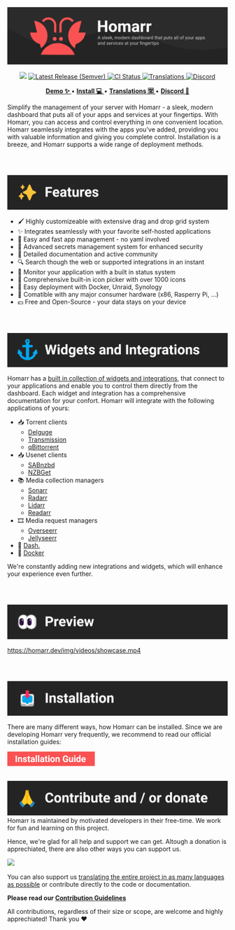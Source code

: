 
<!-- Project Title -->
<img src="./docs/banner.png" />

<!-- Badges -->
<p align="center">
<img src="https://img.shields.io/github/stars/ajnart/homarr?label=%E2%AD%90%20Stars&style=flat-square?branch=master&kill_cache=1%22">
<a href="https://github.com/ajnart/homarr/releases/latest">
  <img alt="Latest Release (Semver)" src="https://img.shields.io/github/v/release/ajnart/homarr?label=%F0%9F%9A%80%20Release">
</a>
<a href="https://github.com/ajnart/homarr/actions/workflows/docker.yml">
  <img title="Docker CI Status" src="https://github.com/ajnart/homarr/actions/workflows/docker.yml/badge.svg" alt="CI Status">
</a>
<a href=https://crowdin.com/project/homarr>
<img title="Translations" src="https://badges.crowdin.net/homarr/localized.svg" />
</a>
<a href="https://discord.gg/aCsmEV5RgA">
  <img title="Discord" src="https://discordapp.com/api/guilds/972958686051962910/widget.png?style=shield">
</a>
</p>

<!-- Links -->
<p align="center">
  <a href="https://demo.homarr.dev/">
    <strong>Demo ✨</strong>
  </a>
  •
  <a href="https://homarr.dev/docs/introduction/installation">
    <strong>Install 💻</strong>
  </a> •
  <a href="https://crowdin.com/project/homarr">
    <strong>Translations 🈺</strong>
  </a> •
  <a href="https://discord.com/invite/aCsmEV5RgA">
    <strong>Discord 👋</strong>
  </a>
</p>


Simplify the management of your server with Homarr - a sleek, modern dashboard that puts all of your apps and services at your fingertips. With Homarr, you can access and control everything in one convenient location. Homarr seamlessly integrates with the apps you've added, providing you with valuable information and giving you complete control. Installation is a breeze, and Homarr supports a wide range of deployment methods.

<br/>
<br/>

![](docs/section-features.png)
- 🖌️ Highly customizeable with extensive drag and drop grid system
- ✨ Integrates seamlessly with your favorite self-hosted applications
- 📌 Easy and fast app management - no yaml involved
- 🙊 Advanced secrets management system for enhanced security
- 📄 Detailed documentation and active community
- 🔍 Search though the web or supported integrations in an instant
- 🏴󠁧󠁢󠁮󠁩󠁲󠁿 Monitor your application with a built in status system
- 🦞 Comprehensive built-in icon picker with over 1000 icons
- 🐳 Easy deployment with Docker, Unraid, Synology
- 🚀 Comatible with any major consumer hardware (x86, Rasperry Pi, ...)
- 💵 Free and Open-Source - your data stays on your device

<br/>
<br/>

![](docs/section-widgets-and-integrations.png)

Homarr has a [built in collection of widgets and integrations](https://homarr.dev/docs/integrations/), that connect to your applications and enable you to control them directly from the dashboard.
Each widget and integration has a comprehensive documentation for your confort.
Homarr will integrate with the following applications of yours:

- 📥 Torrent clients
  - [Delguge](https://homarr.dev/docs/integrations/#deluge)
  - [Transmission](https://homarr.dev/docs/integrations/#transmission)
  - [qBittorrent](https://homarr.dev/docs/integrations/#qbittorrent-integration)
- 📥 Usenet clients
  - [SABnzbd](https://homarr.dev/docs/integrations/#sabnzbd)
  - [NZBGet](https://homarr.dev/docs/integrations/#nzbget)
- 📚 Media collection managers
  - [Sonarr](https://homarr.dev/docs/integrations/#sonarr)
  - [Radarr](https://homarr.dev/docs/integrations/#radarr)
  - [Lidarr](https://homarr.dev/docs/integrations/#lidarr)
  - [Readarr](https://homarr.dev/docs/integrations/#readarr)
- 🎞️ Media request managers
  - [Overseerr](https://homarr.dev/docs/integrations/#overseerr--jellyseerr)
  - [Jellyseerr](https://homarr.dev/docs/integrations/#overseerr--jellyseerr)
- 🔌 [Dash.](https://homarr.dev/docs/integrations/#dash)
- 🐳 [Docker](https://homarr.dev/docs/integrations/#docker)

We're constantly adding new integrations and widgets, which will enhance your experience even further.

<br/>
<br/>

![](docs/section-preview.png)

https://homarr.dev/img/videos/showcase.mp4

<br/>
<br/>

![](docs/section-installation.png)

There are many different ways, how Homarr can be installed.
Since we are developing Homarr very frequently, we recommend to read our official installation guides:

<a href="https://homarr.dev/docs/introduction/installation">
  <img src="docs/installation-button.png" width="200" />
</a>

<br/>
<br/>

![](docs/section-contribute.png)
Homarr is maintained by motivated developers in their free-time.
We work for fun and learning on this project.

Hence, we're glad for all help and support we can get.
Altough a donation is apprechiated, there are also other ways you can support us.

[_![](https://cdn.ko-fi.com/cdn/kofi3.png?v=3)_](https://ko-fi.com/ajnart)

You can also support us [translating the entire project in as many languages as possible](https://homarr.dev/docs/community/translations) or contribute directly to the code or documentation.

**Please read our [Contribution Guidelines](/CONTRIBUTING.md)**

All contributions, regardless of their size or scope, are welcome and highly apprechiated! Thank you ❤️
